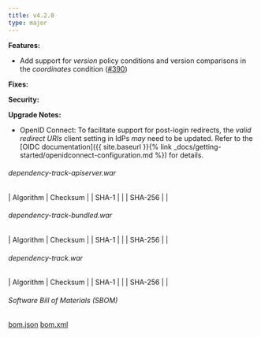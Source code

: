 ```yaml
---
title: v4.2.0
type: major
---
```


**Features:**
* Add support for *version* policy conditions and version comparisons in the *coordinates* condition ([#390](https://github.com/DependencyTrack/dependency-track/pull/930))

**Fixes:**


**Security:**


**Upgrade Notes:**
* OpenID Connect: To facilitate support for post-login redirects, the *valid redirect URIs* client setting in IdPs *may* need to be updated. Refer to the [OIDC documentation]({{ site.baseurl }}{% link _docs/getting-started/openidconnect-configuration.md %}) for details.

###### dependency-track-apiserver.war

| Algorithm | Checksum |
| SHA-1     |  |
| SHA-256   |  |

###### dependency-track-bundled.war

| Algorithm | Checksum |
| SHA-1     |  |
| SHA-256   |  |

###### dependency-track.war

| Algorithm | Checksum |
| SHA-1     |  |
| SHA-256   |  |

###### Software Bill of Materials (SBOM) ######

[bom.json](https://github.com/DependencyTrack/dependency-track/releases/download/4.2.0/bom.json)
[bom.xml](https://github.com/DependencyTrack/dependency-track/releases/download/4.2.0/bom.xml)

